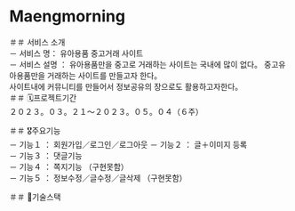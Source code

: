 # Maengmorning
＃＃ 서비스 소개 <br>
－ 서비스 명： 유아용품 중고거래 사이트 <br>
－ 서비스 설명 ： 유아용품만을 중고로 거래하는 사이트는 국내에 많이 없다。 중고유아용품만을 거래하는 사이트를 만들고자 한다。<br>
사이트내에 커뮤니티를 만들어서 정보공유의 장으로도 활용하고자한다。<br>
＃＃ 🗓️프로젝트기간<br>
２０２３。０３。２１～２０２３。０５。０４（６주）<br>

＃＃ 🎖️주요기능<br>
－ 기능１ ： 회원가입／로그인／로그아웃 － 기능２ ： 글＋이미지 등록<br>
－ 기능３ ： 댓글기능<br>
－ 기능４ ： 쪽지기능 （구현못함）<br>
－ 기능５ ： 정보수정／글수정／글삭제 （구현못함）<br>

＃＃ 👾기술스택<br>
